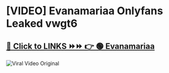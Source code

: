 
 # [VIDEO] Evanamariaa Onlyfans Leaked vwgt6

## <h2><a href="https://clipsfans.com/Evanamariaa&ref=git">🔗 Click to LINKS ⏩⏩ 👉 🟢 Evanamariaa </a></h2>

<a href="https://clipsfans.com/Evanamariaa&ref=git" rel="nofollow" data-target="animated-image.originalLink"><img src="https://i.ibb.co.com/xMMVF88/686577567.gif" alt="Viral Video Original" style="max-width: 100%; display: inline-block;" data-target="animated-image.originalImage"></a>

